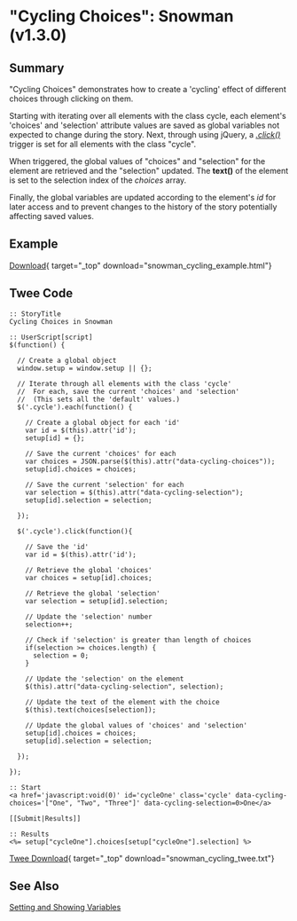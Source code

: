 # "Cycling Choices": Snowman (v1.3.0)

## Summary

"Cycling Choices" demonstrates how to create a 'cycling' effect of different choices through clicking on them.

Starting with iterating over all elements with the class cycle, each element's 'choices' and 'selection' attribute values are saved as global variables not expected to change during the story. Next, through using jQuery, a [*.click()*](https://api.jquery.com/click/) trigger is set for all elements with the class "cycle".

When triggered, the global values of "choices" and "selection" for the element are retrieved and the "selection" updated. The **text()** of the element is set to the selection index of the *choices* array.

Finally, the global variables are updated according to the element's *id* for later access and to prevent changes to the history of the story potentially affecting saved values.

## Example

[Download](snowman_cycling_example.html){ target="_top" download="snowman_cycling_example.html"}

## Twee Code

```twee
:: StoryTitle
Cycling Choices in Snowman

:: UserScript[script]
$(function() {
  
  // Create a global object
  window.setup = window.setup || {};
  
  // Iterate through all elements with the class 'cycle'
  //  For each, save the current 'choices' and 'selection'
  //  (This sets all the 'default' values.)
  $('.cycle').each(function() {

    // Create a global object for each 'id'
    var id = $(this).attr('id');
    setup[id] = {};

    // Save the current 'choices' for each
    var choices = JSON.parse($(this).attr("data-cycling-choices"));
    setup[id].choices = choices;

    // Save the current 'selection' for each
    var selection = $(this).attr("data-cycling-selection");
    setup[id].selection = selection;

  });
  
  $('.cycle').click(function(){

    // Save the 'id'
    var id = $(this).attr('id');

    // Retrieve the global 'choices'
    var choices = setup[id].choices;

    // Retrieve the global 'selection'
    var selection = setup[id].selection;

    // Update the 'selection' number
    selection++;

    // Check if 'selection' is greater than length of choices
    if(selection >= choices.length) {
      selection = 0;
    }

    // Update the 'selection' on the element
    $(this).attr("data-cycling-selection", selection);

    // Update the text of the element with the choice
    $(this).text(choices[selection]);
  
    // Update the global values of 'choices' and 'selection'
    setup[id].choices = choices;
    setup[id].selection = selection;
  
  });
  
});

:: Start
<a href='javascript:void(0)' id='cycleOne' class='cycle' data-cycling-choices='["One", "Two", "Three"]' data-cycling-selection=0>One</a>

[[Submit|Results]]

:: Results
<%= setup["cycleOne"].choices[setup["cycleOne"].selection] %>

```

[Twee Download](snowman_cycling_twee.txt){ target="_top" download="snowman_cycling_twee.txt"}

## See Also

[Setting and Showing Variables](../../settingandshowing/snowman/snowman_settingandshowing.md)
